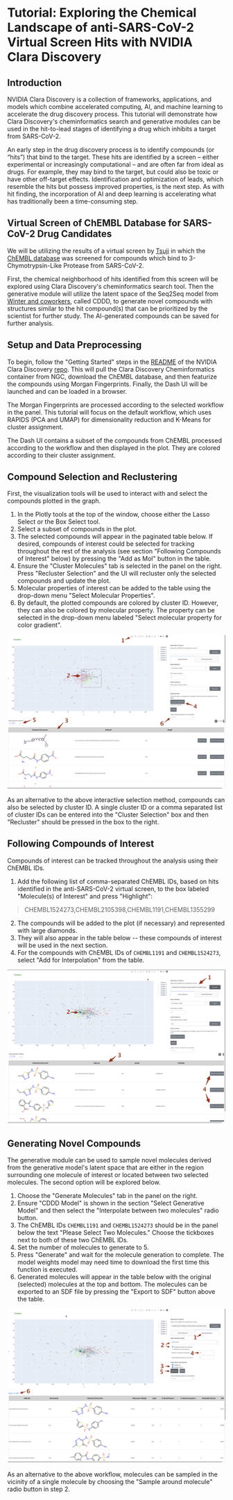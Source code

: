 # Tutorial: Exploring the Chemical Landscape of anti-SARS-CoV-2 Virtual Screen Hits with NVIDIA Clara Discovery 

## Introduction

NVIDIA Clara Discovery is a collection of frameworks, applications, and models which combine accelerated computing, AI, and machine learning to accelerate the drug discovery process. This tutorial will demonstrate how Clara Discovery's cheminformatics search and generative modules can be used in the hit-to-lead stages of identifying a drug which inhibits a target from SARS-CoV-2. 

An early step in the drug discovery process is to identify compounds (or “hits”) that bind to the target. These hits are identified by a screen – either experimental or increasingly computational – and are often far from ideal as drugs. For example, they may bind to the target, but could also be toxic or have other off-target effects. Identification and optimization of leads, which resemble the hits but possess improved properties, is the next step. As with hit finding, the incorporation of AI and deep learning is accelerating what has traditionally been a time-consuming step. 

## Virtual Screen of ChEMBL Database for SARS-CoV-2 Drug Candidates

We will be utilizing the results of a virtual screen by [Tsuji](https://pubmed.ncbi.nlm.nih.gov/32374074/) in which the [ChEMBL database](https://www.ebi.ac.uk/chembl/) was screened for compounds which bind to 3-Chymotrypsin-Like Protease from SARS-CoV-2. 

First, the chemical neighborhood of hits identified from this screen will be explored using Clara Discovery's cheminformatics search tool. Then the generative module will utilize the latent space of the Seq2Seq model from [Winter and coworkers](https://github.com/jrwnter/cddd), called CDDD, to generate novel compounds with structures similar to the hit compound(s) that can be prioritized by the scientist for further study. The AI-generated compounds can be saved for further analysis.

## Setup and Data Preprocessing

To begin, follow the "Getting Started" steps in the [README](https://github.com/nvidia/cheminformatics#getting-started) of the NVIDIA Clara Discovery [repo](https://github.com/nvidia/cheminformatics). This will pull the Clara Discovery Cheminformatics container from NGC, download the ChEMBL database, and then featurize the compounds using Morgan Fingerprints. Finally, the Dash UI will be launched and can be loaded in a browser.

The Morgan Fingerprints are processed according to the selected workflow in the panel. This tutorial will focus on the default workflow, which uses RAPIDS (PCA and UMAP) for dimensionality reduction and K-Means for cluster assignment.

The Dash UI contains a subset of the compounds from ChEMBL processed according to the workflow and then displayed in the plot. They are colored according to their cluster assignment.

## Compound Selection and Reclustering

First, the visualization tools will be used to interact with and select the compounds plotted in the graph.

1. In the Plotly tools at the top of the window, choose either the Lasso Select or the Box Select tool.
2. Select a subset of compounds in the plot. 
3. The selected compounds will appear in the paginated table below. If desired, compounds of interest could be selected for tracking throughout the rest of the analysis (see section "Following Compounds of Interest" below) by pressing the "Add as Mol" button in the table. 
4. Ensure the "Cluster Molecules" tab is selected in the panel on the right. Press "Recluster Selection" and the UI will recluster only the selected compounds and update the plot.
5. Molecular properties of interest can be added to the table using the drop-down menu "Select Molecular Properties".
6. By default, the plotted compounds are colored by cluster ID. However, they can also be colored by molecular property. The property can be selected in the drop-down menu labeled "Select molecular property for color gradient".  

![Compound Selection and Reclustering](assets/compound_selection_and_reclustering.png)

As an alternative to the above interactive selection method, compounds can also be selected by cluster ID. A single cluster ID or a comma separated list of cluster IDs can be entered into the "Cluster Selection" box and then "Recluster" should be pressed in the box to the right.

## Following Compounds of Interest

Compounds of interest can be tracked throughout the analysis using their ChEMBL IDs. 

1. Add the following list of comma-separated ChEMBL IDs, based on hits identified in the anti-SARS-CoV-2 virtual screen, to the box labeled "Molecule(s) of Interest" and press "Highlight": 
> CHEMBL1524273,CHEMBL2105398,CHEMBL1191,CHEMBL1355299
2. The compounds will be added to the plot (if necessary) and represented with large diamonds. 
3. They will also appear in the table below -- these compounds of interest will be used in the next section. 
4. For the compounds with ChEMBL IDs of `CHEMBL1191` and `CHEMBL1524273`, select "Add for Interpolation" from the table.

![Following Compounds of Interest](assets/following_compounds_of_interest.png)

## Generating Novel Compounds

The generative module can be used to sample novel molecules derived from the generative model's latent space that are either in the region surrounding one molecule of interest or located between two selected molecules. The second option will be explored below.

1. Choose the "Generate Molecules" tab in the panel on the right.
2. Ensure "CDDD Model" is shown in the section "Select Generative Model" and then select the "Interpolate between two molecules" radio button. 
3. The ChEMBL IDs `CHEMBL1191` and `CHEMBL1524273` should be in the panel below the text "Please Select Two Molecules." Choose the tickboxes next to both of these two ChEMBL IDs.
3. Set the number of molecules to generate to 5. 
4. Press "Generate" and wait for the molecule generation to complete. The model weights model may need time to download the first time this function is executed.
5. Generated molecules will appear in the table below with the original (selected) molecules at the top and bottom. The molecules can be exported to an SDF file by pressing the "Export to SDF" button above the table.

![Generating Novel Compounds](assets/generating_novel_compounds.png)

As an alternative to the above workflow, molecules can be sampled in the vicinity of a single molecule by choosing the "Sample around molecule" radio button in step 2.
